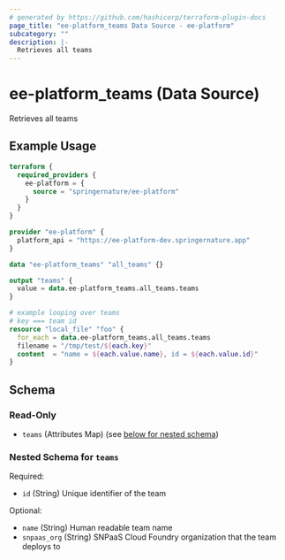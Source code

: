 ```yaml
---
# generated by https://github.com/hashicorp/terraform-plugin-docs
page_title: "ee-platform_teams Data Source - ee-platform"
subcategory: ""
description: |-
  Retrieves all teams
---
```


# ee-platform_teams (Data Source)

Retrieves all teams

## Example Usage

```terraform
terraform {
  required_providers {
    ee-platform = {
      source = "springernature/ee-platform"
    }
  }
}

provider "ee-platform" {
  platform_api = "https://ee-platform-dev.springernature.app"
}

data "ee-platform_teams" "all_teams" {}

output "teams" {
  value = data.ee-platform_teams.all_teams.teams
}

# example looping over teams
# key === team id
resource "local_file" "foo" {
  for_each = data.ee-platform_teams.all_teams.teams
  filename = "/tmp/test/${each.key}"
  content  = "name = ${each.value.name}, id = ${each.value.id}"
}
```

<!-- schema generated by tfplugindocs -->
## Schema

### Read-Only

- `teams` (Attributes Map) (see [below for nested schema](#nestedatt--teams))

<a id="nestedatt--teams"></a>
### Nested Schema for `teams`

Required:

- `id` (String) Unique identifier of the team

Optional:

- `name` (String) Human readable team name
- `snpaas_org` (String) SNPaaS Cloud Foundry organization that the team deploys to
